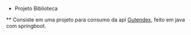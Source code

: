 * Projeto Biblioteca

** Consiste em uma projeto para consumo da api [Gutendex](https://gutendex.com/), feito em java com springboot.
